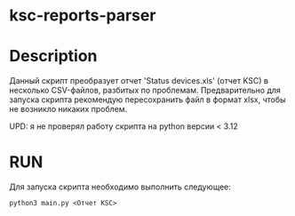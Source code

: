 # ksc-reports-parser  

# Description  
Данный скрипт преобразует отчет 'Status devices.xls' (отчет KSC) в несколько CSV-файлов, разбитых по проблемам.
Предварительно для запуска скрипта рекомендую пересохранить файл в формат xlsx, чтобы не возникло никаких проблем.  
  
UPD: я не проверял работу скрипта на python версии < 3.12  

# RUN  
Для запуска скрипта необходимо выполнить следующее:  
```
python3 main.py <Отчет KSC>
```
